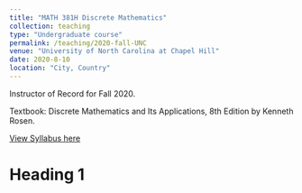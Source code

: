```yaml
---
title: "MATH 381H Discrete Mathematics"
collection: teaching
type: "Undergraduate course"
permalink: /teaching/2020-fall-UNC
venue: "University of North Carolina at Chapel Hill"
date: 2020-8-10
location: "City, Country"
---
```


Instructor of Record for Fall 2020. 

Textbook: Discrete Mathematics and Its Applications, 8th Edition by Kenneth Rosen.

[View Syllabus here](http://qinxuqiang.github.io/files/V119_Syllabus.pdf)

Heading 1
======

